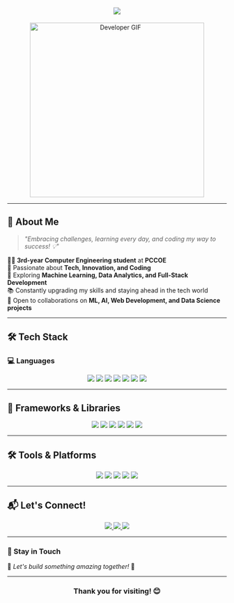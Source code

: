 <h1 align="center">
  <img src="https://readme-typing-svg.herokuapp.com/?lines=I'm+Prathmesh+Dudhale;Welcome+to+my+GitHub!&center=true&size=30&color=15F5BA&font=bold">
</h1>

<div align="center">
  <img src="https://cdn.dribbble.com/users/730703/screenshots/6581243/avento.gif" alt="Developer GIF" width="400" />
</div>

---

## 🚀 About Me  

> *"Embracing challenges, learning every day, and coding my way to success! 💡"*

👨‍💻 **3rd-year Computer Engineering student** at **PCCOE**  
🚀 Passionate about **Tech, Innovation, and Coding**  
🧠 Exploring **Machine Learning, Data Analytics, and Full-Stack Development**  
📚 Constantly upgrading my skills and staying ahead in the tech world  
🤝 Open to collaborations on **ML, AI, Web Development, and Data Science projects**  

---

## 🛠️ Tech Stack  

### 💻 Languages  
<p align="center">
  <img src="https://img.shields.io/badge/Python-3776AB?style=for-the-badge&logo=python&logoColor=white">
  <img src="https://img.shields.io/badge/C-00599C?style=for-the-badge&logo=c&logoColor=white">
  <img src="https://img.shields.io/badge/C++-00599C?style=for-the-badge&logo=c%2B%2B&logoColor=white">
  <img src="https://img.shields.io/badge/SQL-4479A1?style=for-the-badge&logo=MySQL&logoColor=white">
  <img src="https://img.shields.io/badge/HTML-E34F26?style=for-the-badge&logo=html5&logoColor=white">
  <img src="https://img.shields.io/badge/CSS-1572B6?style=for-the-badge&logo=css3&logoColor=white">
  <img src="https://img.shields.io/badge/Java-007396?style=for-the-badge&logo=java&logoColor=white">
</p>

---

## 🔧 Frameworks & Libraries  
<p align="center">
  <img src="https://img.shields.io/badge/Flask-000000?style=for-the-badge&logo=flask&logoColor=white">
  <img src="https://img.shields.io/badge/TensorFlow-FF6F00?style=for-the-badge&logo=tensorflow&logoColor=white">
  <img src="https://img.shields.io/badge/Pandas-150458?style=for-the-badge&logo=pandas&logoColor=white">
  <img src="https://img.shields.io/badge/Scikit%20Learn-F7931E?style=for-the-badge&logo=scikitlearn&logoColor=white">
  <img src="https://img.shields.io/badge/Streamlit-FF4B4B?style=for-the-badge&logo=streamlit&logoColor=white">
  <img src="https://img.shields.io/badge/NumPy-013243?style=for-the-badge&logo=numpy&logoColor=white">
</p>

---

## 🛠 Tools & Platforms  
<p align="center">
  
  <img src="https://img.shields.io/badge/Git-F05032?style=for-the-badge&logo=git&logoColor=white">
  
  <img src="https://img.shields.io/badge/MongoDB-47A248?style=for-the-badge&logo=mongodb&logoColor=white">
  
  <img src="https://img.shields.io/badge/Jupyter-F37626?style=for-the-badge&logo=jupyter&logoColor=white">
  
  <img src="https://img.shields.io/badge/VSCode-007ACC?style=for-the-badge&logo=visualstudiocode&logoColor=white">
  
  <img src="https://img.shields.io/badge/Data%20Science-003B57?style=for-the-badge&logo=databricks&logoColor=white">
  
</p>

---

## 📬 Let's Connect!  

<div align="center">  
  <a href="mailto:prathmesh.dudhale22@pccoepune.org">
    <img src="https://img.shields.io/badge/Email-D14836?style=for-the-badge&logo=gmail&logoColor=white">
  </a>  
  <a href="https://www.linkedin.com/in/prathmeshdudhale/">
    <img src="https://img.shields.io/badge/LinkedIn-0077B5?style=for-the-badge&logo=linkedin&logoColor=white">
  </a>  
  <a href="https://github.com/Prathmeshdudhale">
    <img src="https://img.shields.io/badge/GitHub-100000?style=for-the-badge&logo=github&logoColor=white">
  </a>  
</div>

---

### 📍 Stay in Touch  

💙 _Let's build something amazing together!_ 🚀  

---

<h3 align="center">Thank you for visiting! 😊</h3>
